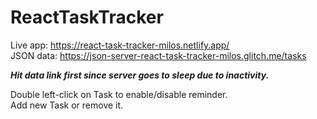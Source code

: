 # ReactTaskTracker

Live app: https://react-task-tracker-milos.netlify.app/<br>
JSON data: https://json-server-react-task-tracker-milos.glitch.me/tasks

***Hit data link first since server goes to sleep due to inactivity.***

Double left-click on Task to enable/disable reminder.<br>
Add new Task or remove it.
